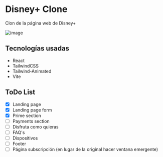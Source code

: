 # Disney+ Clone

Clon de la página web de Disney+

![image](https://github.com/AlvaroVFon/DisneyPlusClone/assets/130296209/67e27196-21c3-410c-8883-d1b527c6ca46)

## Tecnologías usadas
- React
- TailwindCSS
- Tailwind-Animated
- Vite


## ToDo List
- [x] Landing page
- [x] Landing page form
- [x] Prime section
- [ ] Payments section
- [ ] Disfruta como quieras
- [ ] FAQ's
- [ ] Dispositivos
- [ ] Footer
- [ ] Página subscripción (en lugar de la original hacer ventana emergente)
